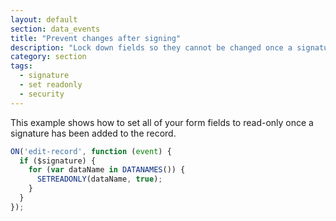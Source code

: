 ```yaml
---
layout: default
section: data_events
title: "Prevent changes after signing"
description: "Lock down fields so they cannot be changed once a signature has been added to a record."
category: section
tags:
  - signature
  - set readonly
  - security
---
```


This example shows how to set all of your form fields to read-only once a signature has been added to the record.

```js
ON('edit-record', function (event) {
  if ($signature) {
    for (var dataName in DATANAMES()) {
      SETREADONLY(dataName, true);
    }
  }
});
```
